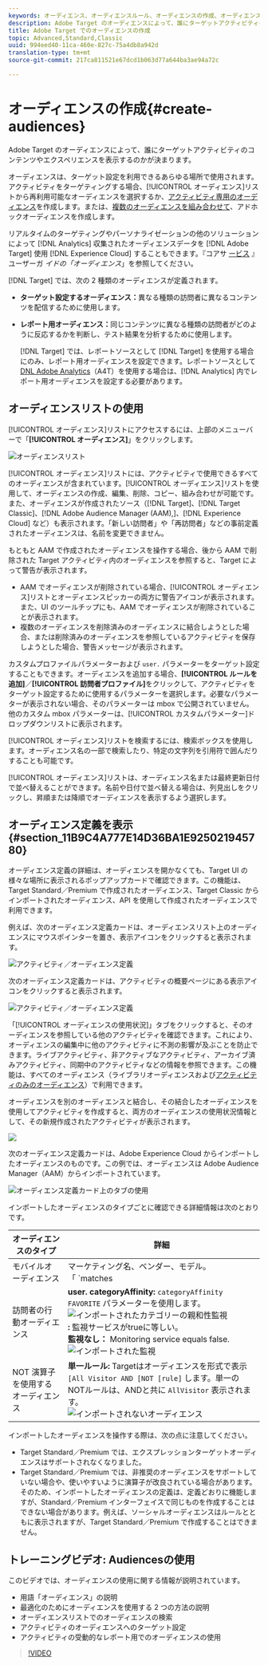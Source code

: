 ```yaml
---
keywords: オーディエンス、オーディエンスルール、オーディエンスの作成、オーディエンスの作成、ターゲットオーディエンス、レポートオーディエンス、レポートオーディエンス、セグメント、カスタムプロファイルパラメーター、オーディエンス定義、オーディエンスリスト
description: Adobe Target のオーディエンスによって、誰にターゲットアクティビティのコンテンツやエクスペリエンスを表示するのかが決まります。
title: Adobe Target でのオーディエンスの作成
topic: Advanced,Standard,Classic
uuid: 994eed40-11ca-460e-827c-75a4db8a942d
translation-type: tm+mt
source-git-commit: 217ca811521e67dcd1b063d77a644ba3ae94a72c

---
```



# オーディエンスの作成{#create-audiences}

Adobe Target のオーディエンスによって、誰にターゲットアクティビティのコンテンツやエクスペリエンスを表示するのかが決まります。

オーディエンスは、ターゲット設定を利用できるあらゆる場所で使用されます。アクティビティをターゲティングする場合、[!UICONTROL オーディエンス]リストから再利用可能なオーディエンスを選択するか、[アクティビティ専用のオーディエンス](/help/c-target/creating-activity-only-audience.md)を作成します。または、[複数のオーディエンスを組み合わせて](/help/c-target/combining-multiple-audiences.md#concept_A7386F1EA4394BD2AB72399C225981E5)、アドホックオーディエンスを作成します。

リアルタイムのターゲティングやパーソナライゼーションの他のソリューションによって [!DNL Analytics] 収集されたオーディエンスデータを [!DNL Adobe Target] 使用 [!DNL Experience Cloud] することもできます。『コアサ [ービス](https://docs.adobe.com/content/help/en/core-services/interface/audiences/audience-library.html) 』ユーザーガ *イドの「オーディエンス*」を参照してください。

[!DNL Target] では、次の 2 種類のオーディエンスが定義されます。

* **ターゲット設定するオーディエンス：**&#x200B;異なる種類の訪問者に異なるコンテンツを配信するために使用します。
* **レポート用オーディエンス：**&#x200B;同じコンテンツに異なる種類の訪問者がどのように反応するかを判断し、テスト結果を分析するために使用します。

   [!DNL Target] では、レポートソースとして [!DNL Target] を使用する場合にのみ、レポート用オーディエンスを設定できます。レポートソースとして [DNL Adobe Analytics](/help/c-integrating-target-with-mac/a4t/a4t.md)（A4T）を使用する場合は、[!DNL Analytics] 内でレポート用オーディエンスを設定する必要があります。

## オーディエンスリストの使用

[!UICONTROL オーディエンス]リストにアクセスするには、上部のメニューバーで「**[!UICONTROL オーディエンス]**」をクリックします。

![オーディエンスリスト](assets/audiences_list.png)

[!UICONTROL オーディエンス]リストには、アクティビティで使用できるすべてのオーディエンスが含まれています。[!UICONTROL オーディエンス]リストを使用して、オーディエンスの作成、編集、削除、コピー、組み合わせが可能です。また、オーディエンスが作成されたソース（[!DNL Target]、[!DNL Target Classic]、[!DNL Adobe Audience Manager (AAM),]、[!DNL Experience Cloud] など）も表示されます。「新しい訪問者」や「再訪問者」などの事前定義されたオーディエンスは、名前を変更できません。

もともと AAM で作成されたオーディエンスを操作する場合、後から AAM で削除された Target アクティビティ内のオーディエンスを参照すると、Target によって警告が表示されます。

* AAM でオーディエンスが削除されている場合、[!UICONTROL オーディエンス]リストとオーディエンスピッカーの両方に警告アイコンが表示されます。また、UI のツールチップにも、AAM でオーディエンスが削除されていることが表示されます。
* 複数のオーディエンスを削除済みのオーディエンスに結合しようとした場合、または削除済みのオーディエンスを参照しているアクティビティを保存しようとした場合、警告メッセージが表示されます。

カスタムプロファイルパラメーターおよび `user.` パラメーターをターゲット設定することもできます。オーディエンスを追加する場合、**[!UICONTROL ルールを追加]**／**[!UICONTROL 訪問者プロファイル]**&#x200B;をクリックして、アクティビティをターゲット設定するために使用するパラメーターを選択します。必要なパラメーターが表示されない場合、そのパラメーターは mbox で公開されていません。他のカスタム mbox パラメーターは、[!UICONTROL カスタムパラメーター]ドロップダウンリストに表示されます。

[!UICONTROL オーディエンス]リストを検索するには、検索ボックスを使用します。オーディエンス名の一部で検索したり、特定の文字列を引用符で囲んだりすることも可能です。

[!UICONTROL オーディエンス]リストは、オーディエンス名または最終更新日付で並べ替えることができます。名前や日付で並べ替える場合は、列見出しをクリックし、昇順または降順でオーディエンスを表示するよう選択します。

## オーディエンス定義を表示 {#section_11B9C4A777E14D36BA1E925021945780}

オーディエンス定義の詳細は、オーディエンスを開かなくても、Target UI の様々な場所に表示されるポップアップカードで確認できます。この機能は、Target Standard／Premium で作成されたオーディエンス、Target Classic からインポートされたオーディエンス、API を使用して作成されたオーディエンスで利用できます。

例えば、次のオーディエンス定義カードは、オーディエンスリスト上のオーディエンスにマウスポインターを置き、表示アイコンをクリックすると表示されます。

![アクティビティ／オーディエンス定義](assets/audience_definition_list.png)

次のオーディエンス定義カードは、アクティビティの概要ページにある表示アイコンをクリックすると表示されます。

![アクティビティ／オーディエンス定義](assets/audience_definition_list.png)

「[!UICONTROL オーディエンスの使用状況]」タブをクリックすると、そのオーディエンスを参照している他のアクティビティを確認できます。これにより、オーディエンスの編集中に他のアクティビティに不測の影響が及ぶことを防止できます。ライブアクティビティ、非アクティブなアクティビティ、アーカイブ済みアクティビティ、同期中のアクティビティなどの情報を参照できます。この機能は、すべてのオーディエンス（ライブラリオーディエンスおよび[アクティビティのみのオーディエンス](../../c-target/creating-activity-only-audience.md#concept_A6BADCF530ED4AE1852E677FEBE68483)）で利用できます。

オーディエンスを別のオーディエンスと結合し、その結合したオーディエンスを使用してアクティビティを作成すると、両方のオーディエンスの使用状況情報として、その新規作成されたアクティビティが表示されます。

![](assets/audience_definition_list_usage.png)

次のオーディエンス定義カードは、Adobe Experience Cloud からインポートしたオーディエンスのものです。この例では、オーディエンスは Adobe Audience Manager（AAM）からインポートされています。

![オーディエンス定義カード上のタブの使用](assets/audience_definition_mc.png)

インポートしたオーディエンスのタイプごとに確認できる詳細情報は次のとおりです。

| オーディエンスのタイプ | 詳細 |
|--- |--- |
| モバイルオーディエンス | マーケティング名、ベンダー、モデル。<br>「 `matches | does not match` インポートされた `equals | does not equal`<br>![モバイルオーディエンス」の代わりに演算子が表示されます](/help/c-target/c-audiences/assets/imported_mobile_audience.png)。 |
| 訪問者の行動オーディエンス | **user. categoryAffinity:** `categoryAffinity` `FAVORITE` パラメーターを使用します。<br>![インポートされたカテゴリーの親和性監視](/help/c-target/c-audiences/assets/imported_category_affinity.png)<br>**:** 監視サービスがtrueに等しい。<br>**監視なし：** Monitoring service equals false.<br>![インポートされた監視](/help/c-target/c-audiences/assets/imported_monitoring.png) |
| NOT 演算子を使用するオーディエンス | **単一ルール:** Targetはオーディエンスを形式で表示 `[All Visitor AND [NOT [rule]` します。単一のNOTルールは、ANDと共に `AllVisitor` 表示されます。<br>![インポートされないオーディエンス](/help/c-target/c-audiences/assets/imported_not_audience.png) |

インポートしたオーディエンスを操作する際は、次の点に注意してください。

* Target Standard／Premium では、エクスプレッションターゲットオーディエンスはサポートされなくなりました。
* Target Standard／Premium では、非推奨のオーディエンスをサポートしていない場合や、使いやすいように演算子が改良されている場合があります。そのため、インポートしたオーディエンスの定義は、定義どおりに機能しますが、Standard／Premium インターフェイスで同じものを作成することはできない場合があります。例えば、ソーシャルオーディエンスはルールとともに表示されますが、Target Standard／Premium で作成することはできません。

## トレーニングビデオ: Audiencesの使用

このビデオでは、オーディエンスの使用に関する情報が説明されています。

* 用語「オーディエンス」の説明
* 最適化のためにオーディエンスを使用する 2 つの方法の説明
* オーディエンスリストでのオーディエンスの検索
* アクティビティのオーディエンスへのターゲット設定
* アクティビティの受動的なレポート用でのオーディエンスの使用

>[!VIDEO](https://video.tv.adobe.com/v/17398?captions=jpn)